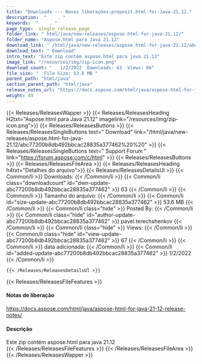 ```yaml
---
title: "Downloads --- Novos liberações-proposit.html-for-Java-21.12." 
description:  "    . " 
keywords:  "    . " 
page_type:  single_release_page
folder_link: " html/java/new-releases/aspose.html-for-java-21.12/"
folder_name: "Aspose.html para Java 21.12"
download_link: " /html/java/new-releases/aspose.html-for-java-21.12/abc77200b8db492bbcac28835a377462"
download_text: " Download"
intro_text: "Este zip contém aspose.html para java 21.12"
image_link: "/resources/img/zip-icon.png"
download_count: "   1/2/2022  Downloads: 63  Views: 66"
file_size: "  File Size: 53.6 MB "
parent_path: "html/java"
section_parent_path: "html/java"
release_notes_url: "https://docs.aspose.com/html/java/aspose-html-for-java-21-12-release-notes"
weight: 49
---
```


{{< Releases/ReleasesWapper >}}
  {{< Releases/ReleasesHeading H2txt="Aspose.html para Java 21.12" imagelink="/resources/img/zip-icon.png">}}
  {{< Releases/ReleasesButtons >}}
    {{< Releases/ReleasesSingleButtons text=" Download" link="/html/java/new-releases/aspose.html-for-java-21.12/abc77200b8db492bbcac28835a377462%20%20" >}}
    {{< Releases/ReleasesSingleButtons text=" Support Forum " link="https://forum.aspose.com/c/html" >}}
  {{< Releases/ReleasesButtons >}}
  {{< Releases/ReleasesFileArea >}}
    {{< Releases/ReleasesHeading h4txt="Detalhes do arquivo">}}
    {{< Releases/ReleasesDetailsUl >}}
            {{< Common/li  >}} Downloads: {{< /Common/li >}} 
      {{< Common/li class="downloadcount" id="dwn-update-abc77200b8db492bbcac28835a377462" >}} 63 {{< /Common/li >}} 
      {{< Common/li  >}} Tamanho do arquivo: {{< /Common/li >}} 
      {{< Common/li id="size-update-abc77200b8db492bbcac28835a377462" >}} 53.6 MB {{< /Common/li >}} 
      {{< Common/li  class="hide" >}} Posted By: {{< /Common/li >}} 
      {{< Common/li class="hide" id="author-update-abc77200b8db492bbcac28835a377462" >}} pavel.terechshenkov {{< /Common/li >}} 
      {{< Common/li class="hide"  >}} Views: {{< /Common/li >}} 
      {{< Common/li class="hide" id="view-update-abc77200b8db492bbcac28835a377462" >}} 67 {{< /Common/li >}} 
      {{< Common/li  >}} data adicionada: {{< /Common/li >}} 
      {{< Common/li id="added-update-abc77200b8db492bbcac28835a377462" >}} 1/2/2022 {{< /Common/li >}} 

    {{< /Releases/ReleasesDetailsUl >}}

  {{< Releases/ReleasesFileFeatures >}}
      <h4>Notas de liberação</h4><div><a href="https://docs.aspose.com/html/java/aspose-html-for-java-21-12-release-notes/">https://docs.aspose.com/html/java/aspose-html-for-java-21-12-release-notes/</a></div><h4>Descrição</h4><div class="HTMLDescription">Este zip contém aspose.html para java 21.12</div>
  {{< /Releases/ReleasesFileFeatures >}}
 {{< /Releases/ReleasesFileArea >}}
{{< /Releases/ReleasesWapper >}}


